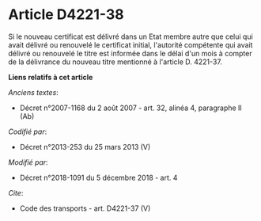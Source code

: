 # Article D4221-38

Si le nouveau certificat est délivré dans un Etat membre autre que celui qui avait délivré ou renouvelé le certificat
initial, l'autorité compétente qui avait délivré ou renouvelé le titre est informée dans le délai d'un mois à compter de la
délivrance du nouveau titre mentionné à l'article D. 4221-37.

**Liens relatifs à cet article**

_Anciens textes_:

  - Décret n°2007-1168 du 2 août 2007 - art. 32, alinéa 4, paragraphe II (Ab)

_Codifié par_:

  - Décret n°2013-253 du 25 mars 2013 (V)

_Modifié par_:

  - Décret n°2018-1091 du 5 décembre 2018 - art. 4

_Cite_:

  - Code des transports - art. D4221-37 (V)
